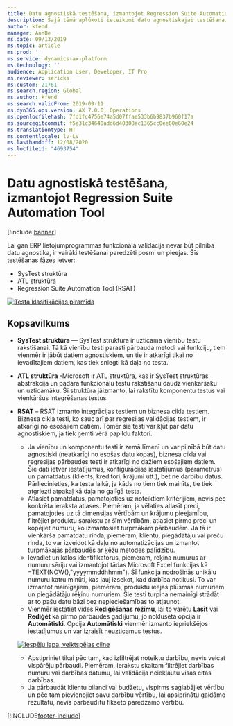 ```yaml
---
title: Datu agnostiskā testēšana, izmantojot Regression Suite Automation Tool
description: Šajā tēmā aplūkoti ieteikumi datu agnostiskajai testēšanai, izmantojot Regression Suite Automation Tool.
author: kfend
manager: AnnBe
ms.date: 09/13/2019
ms.topic: article
ms.prod: ''
ms.service: dynamics-ax-platform
ms.technology: ''
audience: Application User, Developer, IT Pro
ms.reviewer: sericks
ms.custom: 21761
ms.search.region: Global
ms.author: kfend
ms.search.validFrom: 2019-09-11
ms.dyn365.ops.version: AX 7.0.0, Operations
ms.openlocfilehash: 7fd1fc4756e74a5d07ffae533b6b9837b960f17a
ms.sourcegitcommit: f5e31c34640add6d40308ac1365cc0ee60e60e24
ms.translationtype: HT
ms.contentlocale: lv-LV
ms.lasthandoff: 12/08/2020
ms.locfileid: "4693754"
---
```

# <a name="data-agnostic-testing-using-the-regression-suite-automation-tool"></a>Datu agnostiskā testēšana, izmantojot Regression Suite Automation Tool

[!include [banner](../includes/banner.md)]

Lai gan ERP lietojumprogrammas funkcionālā validācija nevar būt pilnībā datu agnostika, ir vairāki testēšanai paredzēti posmi un pieejas. Šīs testēšanas fāzes ietver:  

- SysTest struktūra
- ATL struktūra
- Regression Suite Automation Tool (RSAT)

[![Testa klasifikācijas piramīda](./media/rsat-data-agnostic-testing-01.PNG)](./media/rsat-data-agnostic-testing-01.PNG)

## <a name="overview"></a>Kopsavilkums
-   **SysTest struktūra** — SysTest struktūra ir uzticama vienību testu rakstīšanai. Tā kā vienību testi parasti pārbauda metodi vai funkciju, tiem vienmēr ir jābūt datiem agnostiskiem, un tie ir atkarīgi tikai no ievadītajiem datiem, kas tiek sniegti kā daļa no testa.
-   **ATL struktūra** -Microsoft ir ATL struktūra, kas ir SysTest struktūras abstrakcija un padara funkcionālu testu rakstīšanu daudz vienkāršāku un uzticamāku. Šī struktūra jāizmanto, lai rakstītu komponentu testus vai vienkāršus integrēšanas testus.
-   **RSAT** – RSAT izmanto integrācijas testiem un biznesa cikla testiem. Biznesa cikla testi, ko sauc arī par regresijas validācijas testiem, ir atkarīgi no esošajiem datiem. Tomēr šie testi var kļūt par datu agnostiskiem, ja tiek ņemti vērā papildu faktori. 

    - Ja vienību un komponentu testi ir zemā līmenī un var pilnībā būt datu agnostiski (neatkarīgi no esošas datu kopas), biznesa cikla vai regresijas pārbaudes testi ir atkarīgi no dažiem esošajiem datiem. Šie dati ietver iestatījumus, konfigurācijas iestatījumus (parametrus) un pamatdatus (klients, kreditori, krājumi utt.), bet ne darbību datus. Pārliecinieties, ka testa laikā, ja kāds no tiem tiek mainīts, tie tiek atgriezti atpakaļ kā daļa no galīgā testa.
    - Atlasiet pamatdatus, pamatojoties uz noteiktiem kritērijiem, nevis pēc konkrēta ieraksta atlases. Piemēram, ja vēlaties atlasīt preci, pamatojoties uz tā dimensijas vērtībām un krājumu pieejamību, filtrējiet produktu sarakstu ar šīm vērtībām, atlasiet pirmo preci un kopējiet numuru, ko izmantosiet turpmākām pārbaudēm. Ja tā ir vienkārša pamatdatu rinda, piemēram, klientu, piegādātāju vai preču rinda, to var izveidot kā daļu no automatizācijas un izmantot turpmākajās pārbaudēs ar ķēžu metodes palīdzību. 
    - Ievadiet unikālos identifikatorus, piemēram, rēķina numurus ar numuru sēriju vai izmantojot tādas Microsoft Excel funkcijas kā =TEXT(NOW(),"yyyymmddhhmm"). Šī funkcija nodrošinās unikālu numuru katru minūti, kas ļauj izsekot, kad darbība notikusi. To var izmantot mainīgajiem, piemēram, produktu ieejas plūsmas numuriem un piegādātāju rēķinu numuriem. Šie testi turpina nemainīgi strādāt ar to pašu datu bāzi bez nepieciešamības to atjaunot.
    - Vienmēr iestatiet vides **Rediģēšanas režīmu**, lai to varētu **Lasīt** vai **Rediģēt** kā pirmo pārbaudes gadījumu, jo noklusētā opcija ir **Automātiski**. Opcija **Automātiski** vienmēr izmanto iepriekšējos iestatījumus un var izraisīt neuzticamus testus. 
 
    [![Iespēju lapa, veiktspējas cilne](./media/rsat-data-agnostic-testing-02.PNG)](./media/rsat-data-agnostic-testing-02.PNG)
 
    - Apstipriniet tikai pēc tam, kad izfiltrējat noteiktu darbību, nevis veicat vispārēju pārbaudi. Piemēram, ierakstu skaitam filtrējiet darbības numuru vai darbības datumu, lai validācija neiekļautu visas citas darbības. 
    - Ja pārbaudāt klientu bilanci vai budžetu, vispirms saglabājiet vērtību un pēc tam pievienojiet savu darbību vērtību, lai apsiprinātu gaidāmo rezultātu, nevis pārbaudītu fiksēto paredzamo vērtību. 
 


[!INCLUDE[footer-include](../../../includes/footer-banner.md)]
